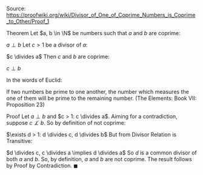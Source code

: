 # 

Source: https://proofwiki.org/wiki/Divisor_of_One_of_Coprime_Numbers_is_Coprime_to_Other/Proof_1

Theorem
Let $a, b \in \N$ be numbers such that $a$ and $b$ are coprime:

$a \perp b$
Let $c > 1$ be a divisor of $a$:

$c \divides a$
Then $c$ and $b$ are coprime:

$c \perp b$

In the words of Euclid:

If two numbers be prime to one another, the number which measures the one of them will be prime to the remaining number.
(The Elements: Book $\text{VII}$: Proposition $23$)


Proof
Let $a \perp b$ and $c > 1: c \divides a$.
Aiming for a contradiction, suppose $c \not \perp b$.
So by definition of not coprime:

$\exists d > 1: d \divides c, d \divides b$
But from Divisor Relation is Transitive:

$d \divides c, c \divides a \implies d \divides a$
So $d$ is a common divisor of both $a$ and $b$.
So, by definition, $a$ and $b$ are not coprime.
The result follows by Proof by Contradiction.
$\blacksquare$





